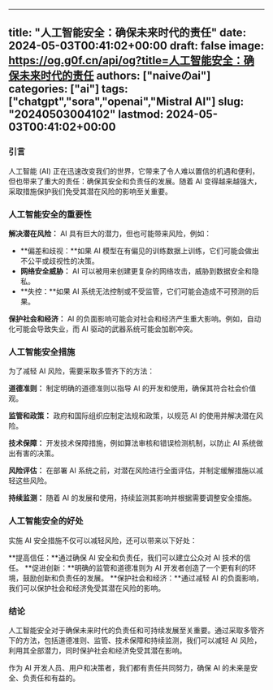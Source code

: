 
---
title: "人工智能安全：确保未来时代的责任"
date: 2024-05-03T00:41:02+00:00
draft: false
image: https://og.g0f.cn/api/og?title=人工智能安全：确保未来时代的责任
authors: ["naiveのai"]
categories: ["ai"]
tags: ["chatgpt","sora","openai","Mistral AI"]
slug: "20240503004102"
lastmod: 2024-05-03T00:41:02+00:00
---
### 引言

人工智能 (AI) 正在迅速改变我们的世界，它带来了令人难以置信的机遇和便利，但也带来了重大的责任：确保其安全和负责任的发展。随着 AI 变得越来越强大，采取措施保护我们免受其潜在风险的影响至关重要。

### 人工智能安全的重要性

**解决潜在风险：**
AI 具有巨大的潜力，但也可能带来风险，例如：
* **偏差和歧视：**如果 AI 模型在有偏见的训练数据上训练，它们可能会做出不公平或歧视性的决策。
* **网络安全威胁：** AI 可以被用来创建更复杂的网络攻击，威胁到数据安全和隐私。
* **失控：**如果 AI 系统无法控制或不受监管，它们可能会造成不可预测的后果。

**保护社会和经济：**
AI 的负面影响可能会对社会和经济产生重大影响。例如，自动化可能会导致失业，而 AI 驱动的武器系统可能会加剧冲突。

### 人工智能安全措施

为了减轻 AI 风险，需要采取多管齐下的方法：

**道德准则：**
制定明确的道德准则以指导 AI 的开发和使用，确保其符合社会价值观。

**监管和政策：**
政府和国际组织应制定法规和政策，以规范 AI 的使用并解决潜在风险。

**技术保障：**
开发技术保障措施，例如算法审核和错误检测机制，以防止 AI 系统做出有害的决策。

**风险评估：**
在部署 AI 系统之前，对潜在风险进行全面评估，并制定缓解措施以减轻这些风险。

**持续监测：**
随着 AI 的发展和使用，持续监测其影响并根据需要调整安全措施。

### 人工智能安全的好处

实施 AI 安全措施不仅可以减轻风险，还可以带来以下好处：

**提高信任：**通过确保 AI 安全和负责任，我们可以建立公众对 AI 技术的信任。
**促进创新：**明确的监管和道德准则为 AI 开发者创造了一个更有利的环境，鼓励创新和负责任的发展。
**保护社会和经济：**通过减轻 AI 的负面影响，我们可以保护社会和经济免受其潜在风险的影响。

### 结论

人工智能安全对于确保未来时代的负责任和可持续发展至关重要。通过采取多管齐下的方法，包括道德准则、监管、技术保障和持续监测，我们可以减轻 AI 风险，利用其全部潜力，同时保护社会和经济免受其潜在影响。

作为 AI 开发人员、用户和决策者，我们都有责任共同努力，确保 AI 的未来是安全、负责任和有益的。